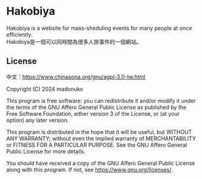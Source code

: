 # Hakobiya

Hakobiya is a website for mass-sheduling events for many people at once efficiently.  
Hakobiya是一個可以同時間為很多人排事件的一個網站。

## License

中文：https://www.chinasona.org/gnu/agpl-3.0-tw.html

Copyright (C) 2024 madonuko

This program is free software: you can redistribute it and/or modify
it under the terms of the GNU Affero General Public License as
published by the Free Software Foundation, either version 3 of the
License, or (at your option) any later version.

This program is distributed in the hope that it will be useful,
but WITHOUT ANY WARRANTY; without even the implied warranty of
MERCHANTABILITY or FITNESS FOR A PARTICULAR PURPOSE. See the
GNU Affero General Public License for more details.

You should have received a copy of the GNU Affero General Public License
along with this program. If not, see <https://www.gnu.org/licenses/>.

